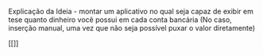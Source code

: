 
Explicação da Ideia - montar um aplicativo no qual seja capaz de exibir em tese quanto dinheiro você possui em cada conta bancária (No caso, inserção manual, uma vez que não seja possível puxar o valor diretamente)

[[]]
